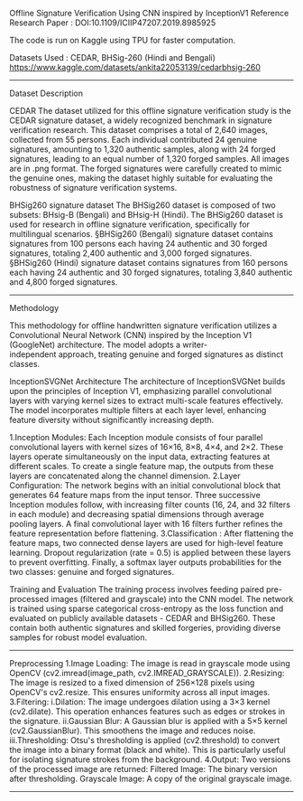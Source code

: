 Offline Signature Verification Using CNN inspired by InceptionV1
Reference Research Paper : DOI:10.1109/ICIIP47207.2019.8985925

The code is run on Kaggle using TPU for faster computation.

Datasets Used : CEDAR, BHSig-260 (Hindi and Bengali)
https://www.kaggle.com/datasets/ankita22053139/cedarbhsig-260

-------------------------------------------------------------------------------------------------------
Dataset Description

CEDAR
The dataset utilized for this offline signature verification study is the CEDAR signature dataset, a widely recognized benchmark in signature verification research. This dataset comprises a total of 2,640 images, collected from 55 persons. Each individual contributed 24 genuine signatures, amounting to 1,320 authentic samples, along with 24 forged signatures, leading to an equal number of 1,320 forged samples. All images are in .png format. The forged signatures were carefully created to mimic the genuine ones, making the dataset highly suitable for evaluating the robustness of signature verification systems.

BHSig260 signature dataset
The BHSig260 dataset is composed of two subsets: BHsig-B (Bengali) and BHsig-H (Hindi). The BHSig260 dataset is used for research in offline signature verification, specifically for multilingual scenarios.
§BHSig260 (Bengali) signature dataset contains signatures from 100 persons each having 24 authentic and 30 forged signatures, totaling 2,400 authentic and 3,000 forged signatures.
§BHSig260 (Hindi) signature dataset contains signatures from 160 persons each having 24 authentic and 30 forged signatures, totaling 3,840 authentic and 4,800 forged signatures.

-------------------------------------------------------------------------------------------------------
Methodology

This methodology for offline handwritten signature verification utilizes a Convolutional Neural Network (CNN) inspired by the Inception V1 (GoogleNet) architecture. The model adopts a writer-independent approach, treating genuine and forged signatures as distinct classes.

InceptionSVGNet Architecture
The architecture of InceptionSVGNet builds upon the principles of Inception V1, emphasizing parallel convolutional layers with varying kernel sizes to extract multi-scale features effectively. The model incorporates multiple filters at each layer level, enhancing feature diversity without significantly increasing depth.

1.Inception Modules: Each Inception module consists of four parallel convolutional layers with kernel sizes of 16×16, 8×8, 4×4, and 2×2. These layers operate simultaneously on the input data, extracting features at different scales. To create a single feature map, the outputs from these layers are concatenated along the channel dimension.
2.Layer Configuration: The network begins with an initial convolutional block that generates 64 feature maps from the input tensor. Three successive Inception modules follow, with increasing filter counts (16, 24, and 32 filters in each module) and decreasing spatial dimensions through average pooling layers. A final convolutional layer with 16 filters further refines the feature representation before flattening.
3.Classification : After flattening the feature maps, two connected dense layers are used for high-level feature learning. Dropout regularization (rate = 0.5) is applied between these layers to prevent overfitting. Finally, a softmax layer outputs probabilities for the two classes: genuine and forged signatures.

Training and Evaluation
The training process involves feeding paired pre-processed images (filtered and grayscale) into the CNN model. The network is trained using sparse categorical cross-entropy as the loss function and evaluated on publicly available datasets - CEDAR and BHSig260. These contain both authentic signatures and skilled forgeries, providing diverse samples for robust model evaluation.

-------------------------------------------------------------------------------------------------------

Preprocessing
1.Image Loading: The image is read in grayscale mode using OpenCV (cv2.imread(image_path, cv2.IMREAD_GRAYSCALE)).
2.Resizing: The image is resized to a fixed dimension of 256×128 pixels using OpenCV's cv2.resize. This ensures uniformity across all input images.
3.Filtering:
i.Dilation: The image undergoes dilation using a 3×3 kernel (cv2.dilate). This operation enhances features such as edges or strokes in the signature.
ii.Gaussian Blur: A Gaussian blur is applied with a 5×5 kernel (cv2.GaussianBlur). This smoothens the image and reduces noise.
iii.Thresholding: Otsu's thresholding is applied (cv2.threshold) to convert the image into a binary format (black and white). This is particularly useful for isolating signature strokes from the background.
4.Output: Two versions of the processed image are returned:
Filtered Image: The binary version after thresholding.
Grayscale Image: A copy of the original grayscale image.

--------------------------------------------------------------------------------------------------------
